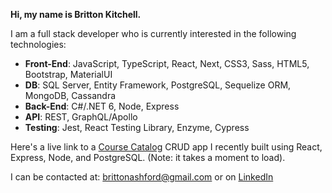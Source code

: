 **Hi, my name is Britton Kitchell.**

I am a full stack developer who is currently interested in the following technologies:  
  
- **Front-End**: JavaScript, TypeScript, React, Next, CSS3, Sass, HTML5, Bootstrap, MaterialUI  
- **DB**: SQL Server, Entity Framework, PostgreSQL, Sequelize ORM, MongoDB, Cassandra   
- **Back-End**: C#/.NET 6, Node, Express 
- **API**: REST, GraphQL/Apollo   
- **Testing**: Jest, React Testing Library, Enzyme, Cypress
  
  
  
Here's a live link to a [Course Catalog](https://course-catalog-frontend-heroku.herokuapp.com/) CRUD app I recently built using React, Express, Node, and PostgreSQL. (Note: it takes a moment to load).

I can be contacted at: brittonashford@gmail.com or on [LinkedIn](https://www.linkedin.com/in/britton-kitchell/)

